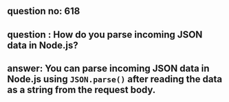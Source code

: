 
      
## question no: 618

## question : How do you parse incoming JSON data in Node.js?

## answer: You can parse incoming JSON data in Node.js using `JSON.parse()` after reading the data as a string from the request body.
      